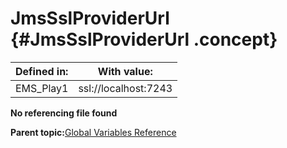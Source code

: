 # JmsSslProviderUrl {#JmsSslProviderUrl .concept}

|Defined in:|With value:|
|-----------|-----------|
|EMS\_Play1|ssl://localhost:7243|

**No referencing file found**

**Parent topic:**[Global Variables Reference](../../../crossref/globVars/globVarsRef/GV_globVarsRef.md)

